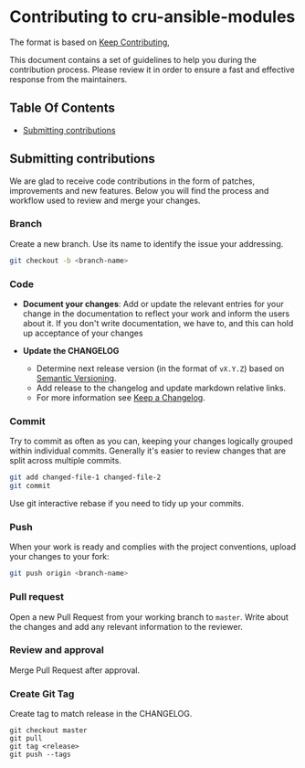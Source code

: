 # Contributing to cru-ansible-modules
The format is based on [Keep Contributing](https://github.com/jokeyrhyme/keep-contributing),

This document contains a set of guidelines to help you during the contribution
process.
Please review it in order to ensure a fast and effective response from the
maintainers.

## Table Of Contents

- [Submitting contributions](#submitting-contributions)


## Submitting contributions

We are glad to receive code contributions in the form of patches, improvements
and new features.
Below you will find the process and workflow used to review and merge your
changes.

### Branch

Create a new branch. Use its name to identify the issue your addressing.

```sh
git checkout -b <branch-name>
```

### Code

- **Document your changes**: Add or update the relevant entries for your change
  in the documentation to reflect your work and inform the users about it.
  If you don't write documentation, we have to, and this can hold up acceptance
  of your changes

- **Update the CHANGELOG**
  - Determine next release version (in the format of `vX.Y.Z`) based on [Semantic Versioning](https://semver.org/spec/v2.0.0.html).
  - Add release to the changelog and update markdown relative links.
  - For more information see [Keep a Changelog](https://keepachangelog.com/en/1.0.0/).


### Commit

Try to commit as often as you can, keeping your changes logically grouped
within individual commits.
Generally it's easier to review changes that are split across multiple commits.

```sh
git add changed-file-1 changed-file-2
git commit
```

Use git interactive rebase if you need to tidy up your commits.

### Push

When your work is ready and complies with the project conventions,
upload your changes to your fork:

```sh
git push origin <branch-name>
```

### Pull request

Open a new Pull Request from your working branch to `master`.
Write about the changes and add any relevant information to the reviewer.

### Review and approval

Merge Pull Request after approval.

### Create Git Tag

Create tag to match release in the CHANGELOG.

```
git checkout master
git pull
git tag <release>
git push --tags
```
